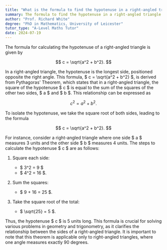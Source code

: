 ```yaml
---
title: "What is the formula to find the hypotenuse in a right-angled triangle?"
summary: The formula to find the hypotenuse in a right-angled triangle is $ c = \sqrt{a^2 + b^2} $.
author: "Prof. Richard White"
degree: "PhD in Mathematics, University of Leicester"
tutor_type: "A-Level Maths Tutor"
date: 2024-07-19
---
```


The formula for calculating the hypotenuse of a right-angled triangle is given by 

$$
c = \sqrt{a^2 + b^2}.
$$

In a right-angled triangle, the hypotenuse is the longest side, positioned opposite the right angle. This formula, $ c = \sqrt{a^2 + b^2} $, is derived from Pythagoras' Theorem, which states that in a right-angled triangle, the square of the hypotenuse $ c $ is equal to the sum of the squares of the other two sides, $ a $ and $ b $. This relationship can be expressed as 

$$
c^2 = a^2 + b^2.
$$ 

To isolate the hypotenuse, we take the square root of both sides, leading to the formula 

$$
c = \sqrt{a^2 + b^2}.
$$

For instance, consider a right-angled triangle where one side $ a $ measures $3$ units and the other side $ b $ measures $4$ units. The steps to calculate the hypotenuse $ c $ are as follows:

1. Square each side: 
   - $ 3^2 = 9 $ 
   - $ 4^2 = 16 $.
   
2. Sum the squares: 
   - $ 9 + 16 = 25 $.
   
3. Take the square root of the total: 
   - $ \sqrt{25} = 5 $.

Thus, the hypotenuse $ c $ is $5$ units long. This formula is crucial for solving various problems in geometry and trigonometry, as it clarifies the relationship between the sides of a right-angled triangle. It is important to note that this theorem is applicable only to right-angled triangles, where one angle measures exactly $90$ degrees.
    